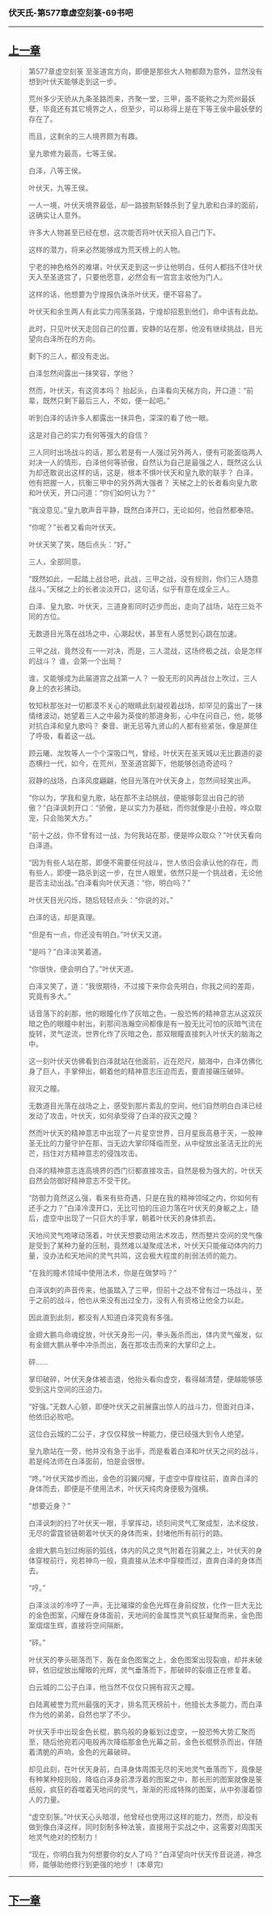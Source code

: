 ### 伏天氏-第577章虚空刻箓-69书吧

--------
[上一章](./90c465498681c64722f89bba36dc9f32.md)
--------


>
>
>
>第577章虚空刻箓
>至圣道宫方向，即便是那些大人物都颇为意外，显然没有想到叶伏天能够走到这一步。
>
>荒州多少天骄从九条圣路而来，齐聚一堂，三甲，虽不能称之为荒州最妖孽，毕竟还有其它境界之人，但至少，可以称得上是在下等王侯中最妖孽的存在了。
>
>而且，这剩余的三人境界颇为有趣。
>
>皇九歌修为最高，七等王侯。
>
>白泽，八等王侯。
>
>叶伏天，九等王侯。
>
>一人一境，叶伏天境界最低，却一路披荆斩棘杀到了皇九歌和白泽的面前，这确实让人意外。
>
>许多大人物甚至已经在想，这次能否将叶伏天招入自己门下。
>
>这样的潜力，将来必然能够成为荒天榜上的人物。
>
>宁老的神色格外的难堪，叶伏天走到这一步让他明白，任何人都挡不住叶伏天入至圣道宫了，只要他愿意，必然会有一宫宫主收他为门人。
>
>这样的话，他想要为宁煌报仇诛杀叶伏天，便不容易了。
>
>叶伏天和余生两人有此实力闯荡圣路，宁煌却招惹到他们，命中该有此劫。
>
>此时，只见叶伏天走回自己的位置，安静的站在那，他没有继续挑战，目光望向白泽所在的方向。
>
>剩下的三人，都没有走出。
>
>白泽忽然间露出一抹笑容，学他？
>
>然而，叶伏天，有这资本吗？
>抬起头，白泽看向天梯方向，开口道：“前辈，既然只剩下最后三人，不如，便一起吧。”
>
>听到白泽的话许多人都露出一抹异色，深深的看了他一眼。
>
>这是对自己的实力有何等强大的自信？
>
>三人同时出场战斗的话，那么若是有一人强过另外两人，便有可能面临两人对决一人的情形，白泽他何等骄傲，自然认为自己是最强之人，既然这么认为却还敢说出这样的话，这是，根本不惧叶伏天和皇九歌的联手？
>白泽，他有把握一人，抗衡三甲中的另外两大强者？
>天梯之上的长者看向皇九歌和叶伏天，开口问道：“你们如何认为？”
>
>“我没意见。”皇九歌声音平静，既然白泽开口，无论如何，他自然都奉陪。
>
>“你呢？”长者又看向叶伏天。
>
>叶伏天笑了笑，随后点头：“好。”
>
>三人，全部同意。
>
>“既然如此，一起踏上战台吧，此战，三甲之战，没有规则，你们三人随意战斗。”天梯之上的长者淡淡开口，这句话，似乎有意在成全三人。
>
>白泽、皇九歌、叶伏天，三道身影同时迈步而出，走向了战场，站在三处不同的方位。
>
>无数道目光落在战场之中，心潮起伏，甚至有人感觉到心跳在加速。
>
>三甲之战，竟然没有一一对决，而是，三人混战，这场终极之战，会是怎样的战斗？
>谁，会第一个出局？
>
>谁，又能够成为此届道宫之战第一人？
>一股无形的风再战台上吹过，三人身上的衣衫拂动。
>
>牧知秋那张对一切都漠不关心的眼睛此刻凝视着战场，却罕见的露出了一抹情绪波动，她望着三人之中最为英俊的那道身影，心中在问自己，他，能够对抗白泽和皇九歌吗？
>秦音、谢无忌等九贤山的人都有些紧张，像是屏住了呼吸，看着这一战。
>
>顾云曦、龙牧等人一个个深吸口气，曾经，叶伏天在圣天城以无比霸道的姿态横扫一代，如今，在荒州，至圣道宫脚下，他能够创造奇迹吗？
>
>寂静的战场，白泽风度翩翩，他目光落在叶伏天身上，忽然间轻笑出声。
>
>“你以为，学我和皇九歌，站在那不主动挑战，便能够彰显出自己的骄傲？”白泽讽刺开口：“骄傲，是以实力为基础，而你就像是小丑般，哗众取宠，只会贻笑大方。”
>
>“前十之战，你不曾有过一战，为何我站在那，便是哗众取众？”叶伏天看向白泽道。
>
>“因为有些人站在那，即便不需要任何战斗，世人依旧会承认他的存在，而有些人，即便一路杀到这一步，在世人眼里，依然只是一个挑战者，无论他是否主动出战。”白泽看向叶伏天道：“你，明白吗？”
>
>叶伏天目光闪烁，随后轻轻点头：“你说的对。”
>
>白泽的话，却是真理。
>
>“但是有一点，你还没有明白。”叶伏天又道。
>
>“是吗？”白泽淡笑着道。
>
>“你很快，便会明白了。”叶伏天道。
>
>白泽又笑了，道：“我很期待，不过接下来你会先明白，你我之间的差距，究竟有多大。”
>
>话音落下的刹那，他的眼瞳化作了灰暗之色，一股恐怖的精神意志从这双灰暗之色的眼瞳中射出，刹那间浩瀚空间都像是有一股无比可怕的灰暗气流在旋转，灵气逆流，世界化作了灰暗之色，那双眼瞳直接刺入叶伏天的脑海之中。
>
>这一刻叶伏天仿佛看到白泽就站在他面前，近在咫尺，脑海中，白泽仿佛化身了巨人，手掌伸出，朝着他的精神意志压迫而去，要直接碾压破碎。
>
>寂灭之瞳。
>
>无数道目光落在战场之上，感受到那片紊乱的空间，他们自然明白白泽已经发动了攻击，叶伏天，如何承受得了白泽的寂灭之瞳？
>
>然而叶伏天的精神意志中出现了一片星空世界，日月星辰高悬于天，一股神圣无比的力量守护在那，当无边大掌印降临而至，从中绽放出圣洁无比的光芒，挡住对方精神意志的侵蚀攻击。
>
>白泽的精神意志连高境界的西门衍都直接攻击，自然是极为强大的，叶伏天自然会防御好精神意志不受干扰。
>
>“防御力竟然这么强，看来有些奇遇，只是在我的精神领域之内，你如何有还手之力？”白泽冷漠开口，无比可怕的压迫力落在叶伏天的身躯之上，随后，虚空中出现了一只巨大的手掌，朝着叶伏天的身体抓去。
>
>天地间灵气咆哮动荡着，叶伏天想要动用法术攻击，然而整片空间的灵气像是受到了某种力量的压制，竟然难以凝聚成法术，叶伏天只能催动体内的力量，没办法和天地间的灵气共鸣，这会极大程度的削弱法师的能力。
>
>“在我的瞳术领域中使用法术，你是在做梦吗？”
>
>白泽讽刺的声音传来，他虽踏入了三甲，但前十之战不曾有过一场战斗，至于之前的战斗，他也从来没有出过全力，没有人有资格让他全力以赴。
>
>因此直到此刻，都没有人知道白泽究竟有多强。
>
>金翅大鹏鸟命魂绽放，叶伏天身形一闪，拳头轰杀而出，体内灵气催发，似有金翅大鹏从拳中冲杀而出，轰在那攻击而来的大掌印之上。
>
>砰……
>
>掌印破碎，叶伏天身体被击退，他抬头看向虚空，看得越清楚，便越能够感受到这片空间的压迫力。
>
>“好强。”无数人心颤，即便叶伏天之前展露出惊人的战斗力，但面对白泽，他依旧必败吧。
>
>这位白云城的二公子，才仅仅释放一种能力，便已经强大到令人绝望。
>
>皇九歌站在一旁，他并没有急于出手，而是看着白泽和叶伏天之间的战斗，若是纯法师在白泽面前，怕是会很惨。
>
>“咚。”叶伏天踏步而出，金色的羽翼闪耀，于虚空中穿梭往前，直奔白泽的身体而去，即便是不使用法术，叶伏天纯肉身便极为强横。
>
>“想要近身？”
>
>白泽讽刺的扫了叶伏天一眼，手掌挥动，顷刻间灵气汇聚成型，法术绽放，无尽的雷霆锁链朝着叶伏天的身体而来，封堵他所有前行的路。
>
>金翅大鹏鸟划过绚丽的弧线，体内的风之灵气附着在羽翼之上，叶伏天的身体穿梭前行，宛若神鸟一般，竟直接从法术中穿梭而过，直奔白泽的身体而去。
>
>“哼。”
>
>白泽淡淡的冷哼了一声，无比璀璨的金色光辉在身前绽放，化作一巨大无比的金色图案，闪耀在身体面前，天地间的金属性灵气疯狂凝聚而来，金色图案熠熠生辉，直接将空间隔断。
>
>“砰。”
>
>叶伏天的拳头砸落而下，轰在金色图案之上，金色图案出现裂痕，却并未破碎，依旧绽放出耀眼的光辉，灵气垂落而下，那破碎的裂痕正在修复着。
>
>白云城的二公子白泽，他当然不仅仅只拥有寂灭之瞳。
>
>白陆离被誉为荒州最强的天才，排名荒天榜前十，他擅长太多能力，而白泽作为他的弟弟，自然也学了不少。
>
>叶伏天手中出现金色长棍，鹏鸟般的身躯划过虚空，一股恐怖大势汇聚而至，随后他宛若闪电般再次降临那金色光幕之前，金色长棍劈杀而出，伴随着清脆的声响，金色的光幕破碎。
>
>却见此刻，在叶伏天身前，白泽身体周围无尽的天地灵气垂落而下，竟像是有种某种规则般，降临白泽身前漂浮着的图案之中，那长形的图案就像是箓纸般，疯狂的吞噬着天地间的灵气，渐渐的形成特殊的图案，从中弥漫着惊人的力量。
>
>“虚空刻箓。”叶伏天心头暗凛，他曾经也使用过这样的能力，然而，却没有做到像白泽这样，同时刻制多种法箓，直接用于实战之中，这需要对周围天地灵气绝对的控制力！
>
>“现在，你明白我为何想要你的女人了吗？”白泽望向叶伏天传音说道，神念师，能够助他修行到更强的地步！
>(本章完)
>
>

--------
[下一章](./dd027fe210c92647a375fffba2ea9aa2.md)
--------
